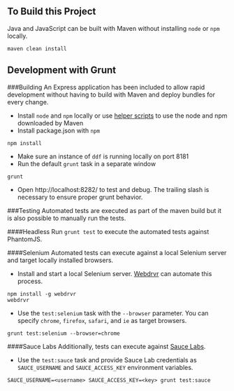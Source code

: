 
## To Build this Project

Java and JavaScript can be built with Maven without installing `node` or `npm` locally.

```
maven clean install
```

## Development with Grunt

###Building
An Express application has been included to allow rapid development without having to build with Maven and deploy bundles for every change.

* Install `node` and `npm` locally or use [helper scripts](https://github.com/eirslett/frontend-maven-plugin#helper-scripts) to use the node and npm downloaded by Maven
* Install package.json with `npm`

```
npm install
```
* Make sure an instance of `ddf` is running locally on port 8181
* Run the default `grunt` task in a separate window

```
grunt
```
* Open http://localhost:8282/ to test and debug. The trailing slash is necessary to ensure proper grunt behavior.

###Testing
Automated tests are executed as part of the maven build but it is also possible to manually run 
the tests.

####Headless
Run `grunt test` to execute the automated tests against PhantomJS.

####Selenium
Automated tests can execute against a local Selenium server and target locally installed browsers.

* Install and start a local Selenium server.  [Webdrvr](https://www.npmjs.org/package/webdrvr) can automate this process.

```
npm install -g webdrvr
webdrvr
```
* Use the `test:selenium` task with the `--browser` parameter.  You can specify `chrome`, `firefox`, `safari`, and `ie` as target browsers.

```
grunt test:selenium --browser=chrome
```

####Sauce Labs
Additionally, tests can execute against [Sauce Labs](https://saucelabs.com/opensauce).

* Use the `test:sauce` task and provide Sauce Lab credentials as `SAUCE_USERNAME` and `SAUCE_ACCESS_KEY` environment variables.

```
SAUCE_USERNAME=<username> SAUCE_ACCESS_KEY=<key> grunt test:sauce
```